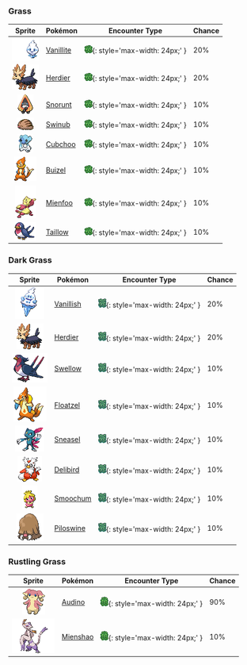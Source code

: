 

### Grass

| Sprite | Pokémon | Encounter Type | Chance |
| :---: | --- | :---: | --- |
| ![Vanillite](../../assets/sprites/vanillite/front.gif "Vanillite: This Pokémon formed from icicles bathed in energy from the morning sun. It sleeps buried in snow.") | [Vanillite](../../pokemon/vanillite.md/) | ![Grass](../../assets/encounter_types/grass.png){: style='max-width: 24px;' } | 20% |
| ![Herdier](../../assets/sprites/herdier/front.gif "Herdier: It loyally follows its Trainer’s orders. For ages, they have helped Trainers raise Pokémon.") | [Herdier](../../pokemon/herdier.md/) | ![Grass](../../assets/encounter_types/grass.png){: style='max-width: 24px;' } | 20% |
| ![Snorunt](../../assets/sprites/snorunt/front.gif "Snorunt: It is said that several Snorunt gather under giant leaves and live together in harmony.") | [Snorunt](../../pokemon/snorunt.md/) | ![Grass](../../assets/encounter_types/grass.png){: style='max-width: 24px;' } | 10% |
| ![Swinub](../../assets/sprites/swinub/front.gif "Swinub: It has a very sensitive nose. It can locate mushrooms, berries, and even hot springs buried under ice.") | [Swinub](../../pokemon/swinub.md/) | ![Grass](../../assets/encounter_types/grass.png){: style='max-width: 24px;' } | 10% |
| ![Cubchoo](../../assets/sprites/cubchoo/front.gif "Cubchoo: Its nose is always running. It sniffs the snot back up because the mucus provides the raw material for its moves.") | [Cubchoo](../../pokemon/cubchoo.md/) | ![Grass](../../assets/encounter_types/grass.png){: style='max-width: 24px;' } | 10% |
| ![Buizel](../../assets/sprites/buizel/front.gif "Buizel: It spins its two tails like a screw to propel itself through water. The tails also slice clinging seaweed.") | [Buizel](../../pokemon/buizel.md/) | ![Grass](../../assets/encounter_types/grass.png){: style='max-width: 24px;' } | 10% |
| ![Mienfoo](../../assets/sprites/mienfoo/front.gif "Mienfoo: They have mastered elegant combos. As they concentrate, their battle moves become swifter and more precise.") | [Mienfoo](../../pokemon/mienfoo.md/) | ![Grass](../../assets/encounter_types/grass.png){: style='max-width: 24px;' } | 10% |
| ![Taillow](../../assets/sprites/taillow/front.gif "Taillow: It has a gutsy spirit that makes it bravely take on tough foes. It flies in search of warm climates.") | [Taillow](../../pokemon/taillow.md/) | ![Grass](../../assets/encounter_types/grass.png){: style='max-width: 24px;' } | 10%

### Dark Grass

| Sprite | Pokémon | Encounter Type | Chance |
| :---: | --- | :---: | --- |
| ![Vanillish](../../assets/sprites/vanillish/front.gif "Vanillish: It conceals itself from enemy eyes by creating many small ice particles and hiding among them.") | [Vanillish](../../pokemon/vanillish.md/) | ![Dark Grass](../../assets/encounter_types/dark_grass.png){: style='max-width: 24px;' } | 20% |
| ![Herdier](../../assets/sprites/herdier/front.gif "Herdier: It loyally follows its Trainer’s orders. For ages, they have helped Trainers raise Pokémon.") | [Herdier](../../pokemon/herdier.md/) | ![Dark Grass](../../assets/encounter_types/dark_grass.png){: style='max-width: 24px;' } | 20% |
| ![Swellow](../../assets/sprites/swellow/front.gif "Swellow: It circles the sky in search of prey. When it spots one, it dives steeply to catch the prey.") | [Swellow](../../pokemon/swellow.md/) | ![Dark Grass](../../assets/encounter_types/dark_grass.png){: style='max-width: 24px;' } | 10% |
| ![Floatzel](../../assets/sprites/floatzel/front.gif "Floatzel: It is a common sight around fishing ports. It is known to rescue people and carry off prey.") | [Floatzel](../../pokemon/floatzel.md/) | ![Dark Grass](../../assets/encounter_types/dark_grass.png){: style='max-width: 24px;' } | 10% |
| ![Sneasel](../../assets/sprites/sneasel/front.gif "Sneasel: A smart and sneaky Pokémon. A pair may work together to steal eggs by having one lure the parents away.") | [Sneasel](../../pokemon/sneasel.md/) | ![Dark Grass](../../assets/encounter_types/dark_grass.png){: style='max-width: 24px;' } | 10% |
| ![Delibird](../../assets/sprites/delibird/front.gif "Delibird: It carries food rolled up in its tail. It has the habit of sharing food with people lost in mountains.") | [Delibird](../../pokemon/delibird.md/) | ![Dark Grass](../../assets/encounter_types/dark_grass.png){: style='max-width: 24px;' } | 10% |
| ![Smoochum](../../assets/sprites/smoochum/front.gif "Smoochum: It tests everything by touching with its lips, which remember what it likes and dislikes.") | [Smoochum](../../pokemon/smoochum.md/) | ![Dark Grass](../../assets/encounter_types/dark_grass.png){: style='max-width: 24px;' } | 10% |
| ![Piloswine](../../assets/sprites/piloswine/front.gif "Piloswine: Covered by a shaggy coat, it is strong against the cold. Its tusks of ice thicken when it snows.") | [Piloswine](../../pokemon/piloswine.md/) | ![Dark Grass](../../assets/encounter_types/dark_grass.png){: style='max-width: 24px;' } | 10%

### Rustling Grass

| Sprite | Pokémon | Encounter Type | Chance |
| :---: | --- | :---: | --- |
| ![Audino](../../assets/sprites/audino/front.gif "Audino: Its auditory sense is astounding. It has a radarlike ability to understand its surroundings through slight sounds.") | [Audino](../../pokemon/audino.md/) | ![Rustling Grass](../../assets/encounter_types/rustling_grass.png){: style='max-width: 24px;' } | 90% |
| ![Mienshao](../../assets/sprites/mienshao/front.gif "Mienshao: They use the long fur on their arms as a whip to strike their opponents.") | [Mienshao](../../pokemon/mienshao.md/) | ![Rustling Grass](../../assets/encounter_types/rustling_grass.png){: style='max-width: 24px;' } | 10% |
